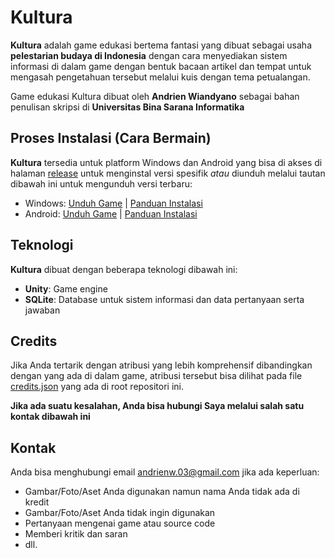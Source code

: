# Kultura

**Kultura** adalah game edukasi bertema fantasi yang dibuat sebagai usaha **pelestarian budaya di Indonesia** dengan cara menyediakan sistem informasi di dalam game dengan bentuk bacaan artikel dan tempat untuk mengasah pengetahuan tersebut melalui kuis dengan tema petualangan.

Game edukasi Kultura dibuat oleh **Andrien Wiandyano** sebagai bahan penulisan skripsi di **Universitas Bina Sarana Informatika**

## Proses Instalasi (Cara Bermain)

**Kultura** tersedia untuk platform Windows dan Android yang bisa di akses di halaman [release](https://github.com/ArnNied/kultura/releases) untuk menginstal versi spesifik _atau_ diunduh melalui tautan dibawah ini untuk mengunduh versi terbaru:

- Windows: [Unduh Game](https://github.com/ArnNied/kultura/releases/latest/download/kultura.rar) | [Panduan Instalasi](./INSTALASI_WINDOWS.md)
- Android: [Unduh Game](https://github.com/ArnNied/kultura/releases/latest/download/kultura.apk) | [Panduan Instalasi](./INSTALASI_ANDROID.md)

## Teknologi

**Kultura** dibuat dengan beberapa teknologi dibawah ini:

- **Unity**: Game engine
- **SQLite**: Database untuk sistem informasi dan data pertanyaan serta jawaban

## Credits

Jika Anda tertarik dengan atribusi yang lebih komprehensif dibandingkan dengan yang ada di dalam game, atribusi tersebut bisa dilihat pada file [credits.json](./credits.json) yang ada di root repositori ini.

**Jika ada suatu kesalahan, Anda bisa hubungi Saya melalui salah satu kontak dibawah ini**

## Kontak

Anda bisa menghubungi email [andrienw.03@gmail.com](mailto:andrienw.03@gmail.com) jika ada keperluan:

- Gambar/Foto/Aset Anda digunakan namun nama Anda tidak ada di kredit
- Gambar/Foto/Aset Anda tidak ingin digunakan
- Pertanyaan mengenai game atau source code
- Memberi kritik dan saran
- dll.
